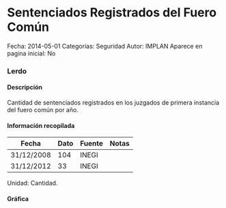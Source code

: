 Sentenciados Registrados del Fuero Común
=====

Fecha: 2014-05-01
Categorías: Seguridad
Autor: IMPLAN
Aparece en pagina inicial: No

### Lerdo

#### Descripción

Cantidad de sentenciados registrados en los juzgados de primera instancia del fuero común por año.

#### Información recopilada

<table class="table table-hover table-bordered matriz">
  <thead>
    <tr><th>Fecha</th><th>Dato</th><th>Fuente</th><th>Notas</th></tr>
  </thead>
  <tbody>
    <tr><td class="centrado">31/12/2008</td><td class="derecha">104</td><td>INEGI</td><td></td></tr>
    <tr><td class="centrado">31/12/2012</td><td class="derecha">33</td><td>INEGI</td><td></td></tr>
  </tbody>
</table>

Unidad: Cantidad.

#### Gráfica

<div id="Morrisfpjafwjd" class="grafica"></div>
  <!-- JAVASCRIPT DE LA GRAFICA EN Morrisfpjafwjd -->
  <script>
  new Morris.Line({
    element: 'Morrisfpjafwjd',
    data: [
      { fecha: '2008-12-31', dato: 104 },
      { fecha: '2012-12-31', dato: 33 }
    ],
    xkey: 'fecha',
    ykeys: ['dato'],
    labels: ['Dato'],
    lineColors: ['#FF5B02'],
    xLabelFormat: function(d) {
      return d.getDate()+'/'+(d.getMonth()+1)+'/'+d.getFullYear();
    },
    dateFormat: function (ts) {
      var d = new Date(ts);
      return d.getDate() + '/' + (d.getMonth() + 1) + '/' + d.getFullYear();
    }
  });
  </script>
